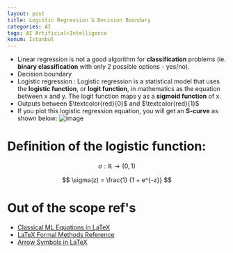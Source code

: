 ```yaml
---
layout: post
title: Logistic Regression & Decision Boundary
categories: AI
tags: AI Artificial+Intelligence
konum: İstanbul
---
```


- Linear regression is not a good algorithm for **classification** problems (ie. **binary classification** with only 2 possible options - yes/no).
- Decision boundary
- Logistic regression : Logistic regression is a statistical model that uses the **logistic function**, or **logit function**, in mathematics as the equation between x and y. The logit function maps y as a **sigmoid function** of x.
- Outputs between $\textcolor{red}{0}$ and $\textcolor{red}{1}$
- If you plot this logistic regression equation, you will get an **S-curve** as shown below:
![image](https://upload.wikimedia.org/wikipedia/commons/thumb/8/88/Logistic-curve.svg/1280px-Logistic-curve.svg.png)

# Definition of the logistic function:

$$ \sigma : \mathbb{R} \rightarrow (0,1) $$

$$ \sigma(z) = \frac{1} {1 + e^{-z}} $$


# Out of the scope ref's
- [Classical ML Equations in LaTeX](https://blmoistawinde.github.io/ml_equations_latex/)
- [LaTeX Formal Methods Reference](https://www.cs.put.poznan.pl/ksiek/latexmath.html)
- [Arrow Symbols in LaTeX](https://www.geeksforgeeks.org/arrow-symbols-in-latex/)
